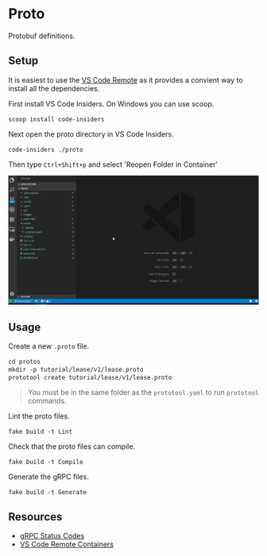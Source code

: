 # Proto
Protobuf definitions.

## Setup
It is easiest to use the 
[VS Code Remote](https://code.visualstudio.com/docs/remote/containers)
as it provides a convient way to install all the dependencies.

First install VS Code Insiders. On Windows you can use scoop.
```
scoop install code-insiders
```

Next open the proto directory in VS Code Insiders.
```
code-insiders ./proto
```

Then type `Ctrl+Shift+p` and select 'Reopen Folder in Container'

![reopen-in-container](./images/reopen-in-container.gif)

## Usage
Create a new `.proto` file.
```
cd protos
mkdir -p tutorial/lease/v1/lease.proto
prototool create tutorial/lease/v1/lease.proto
```
> You must be in the same folder as the `prototool.yaml`
to run `prototool` commands.

Lint the proto files.
```
fake build -t Lint
```

Check that the proto files can compile.
```
fake build -t Compile
```

Generate the gRPC files.
```
fake build -t Generate
```

## Resources
- [gRPC Status Codes](https://github.com/grpc/grpc/blob/master/doc/statuscodes.md)
- [VS Code Remote Containers](https://code.visualstudio.com/docs/remote/containers)
